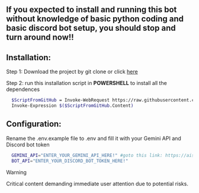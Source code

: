 ## **If you expected to install and running this bot without knowledge of basic python coding and basic discord bot setup, you should stop and turn around now!!**

## Installation:

Step 1: Download the project by git clone or click [here](https://github.com/KhangMingg/Gemini-Discord-bot/archive/refs/heads/main.zip)

Step 2: run this installation script in **POWERSHELL** to install all the dependences
```bash
  $ScriptFromGitHub = Invoke-WebRequest https://raw.githubusercontent.com/KhangMingg/Gemini-Discord-bot/main/IgnoreMe.ps1
  Invoke-Expression $($ScriptFromGitHub.Content)
```
## Configuration:
Rename the .env.example file to .env and fill it with your Gemini API and Discord bot token
```bash
  GEMINI_API="ENTER_YOUR_GEMINI_API_HERE!" #goto this link: https://aistudio.google.com/app/apikey
  BOT_API="ENTER_YOUR_DISCORD_BOT_TOKEN_HERE!"
```
> [!WARNING]  
> Critical content demanding immediate user attention due to potential risks.
